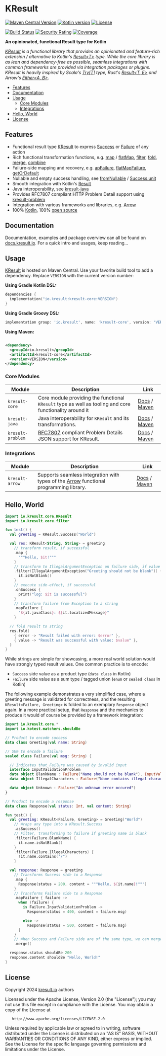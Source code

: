 # KResult

[![Maven Central Version](https://img.shields.io/maven-central/v/io.kresult/kresult-core.svg)](https://central.sonatype.com/namespace/io.kresult)
[![Kotlin version](https://img.shields.io/badge/Kotlin-2.0.20-blue.svg)](https://kotlinlang.org/docs/whatsnew2020.html)
[![License](https://img.shields.io/badge/License-Apache%202.0-blue.svg)](https://www.apache.org/licenses/LICENSE-2.0)

[![Build Status](/badge/build-status.svg)](https://github.com/kresult/kresult/actions/workflows/build.yml?query=branch%3Amain+)
[![Security Rating](https://sonarcloud.io/api/project_badges/measure?project=kresult_kresult&metric=security_rating)](https://sonarcloud.io/summary/new_code?id=kresult_kresult)
[![Coverage](https://sonarcloud.io/api/project_badges/measure?project=kresult_kresult&metric=coverage)](https://sonarcloud.io/summary/new_code?id=kresult_kresult)

**An opinionated, functional Result type for Kotlin**

*[KResult](https://kresult.io) is a functional library that provides an opinionated and feature-rich extension /
alternative to Kotlin's [Result\<T\>](https://kotlinlang.org/api/latest/jvm/stdlib/kotlin/-result/) type. While the core
library is as lean and dependency-free as possible, seamless integrations with common frameworks are provided via
integration packages or plugins. KResult is heavily inspired by
Scala's [Try\[T\]](https://www.scala-lang.org/api/current/scala/util/Try.html) type,
Rust's [Result\<T, E\>](https://doc.rust-lang.org/std/result/enum.Result.html) and
Arrow's [Either\<A, B\>](https://apidocs.arrow-kt.io/arrow-core/arrow.core/-either/index.html).*

<!--- TOC -->

* [Features](#features)
* [Documentation](#documentation)
* [Usage](#usage)
  * [Core Modules](#core-modules)
  * [Integrations](#integrations)
* [Hello, World](#hello-world)
* [License](#license)

<!--- END -->

## Features

- Functional result type [KResult](https://docs.kresult.io/libs/kresult-core/io.kresult.core/-k-result/) to express 
  [Success](https://docs.kresult.io/libs/kresult-core/io.kresult.core/-k-result/-success/) or
  [Failure](https://docs.kresult.io/libs/kresult-core/io.kresult.core/-k-result/-failure/) of any action
- Rich functional transformation functions, e.g. 
  [map](https://docs.kresult.io/libs/kresult-core/io.kresult.core/-k-result/map) /
  [flatMap](https://docs.kresult.io/libs/kresult-core/io.kresult.core/flat-map), 
  [filter](https://docs.kresult.io/libs/kresult-core/io.kresult.core/filter), 
  [fold](https://docs.kresult.io/libs/kresult-core/io.kresult.core/-k-result/fold),
  [merge](https://docs.kresult.io/libs/kresult-core/io.kresult.core/merge),
  [combine](https://docs.kresult.io/libs/kresult-core/io.kresult.core/combine)
- Failure-side mapping and recovery, e.g. 
  [apFailure](https://docs.kresult.io/libs/kresult-core/io.kresult.core/-k-result/map-failure), 
  [flatMapFailure](https://docs.kresult.io/libs/kresult-core/io.kresult.core/flat-map-failure), 
  [getOrDefault](https://docs.kresult.io/libs/kresult-core/io.kresult.core/get-or-default)
- Nullable and empty success handling, see 
  [fromNullable](https://docs.kresult.io/libs/kresult-core/io.kresult.core/-k-result/-companion/from-nullable) / 
  [Success.unit](https://docs.kresult.io/libs/kresult-core/io.kresult.core/-k-result/-success/-companion/unit)
- Smooth integration with Kotlin's [Result<T>](https://kotlinlang.org/api/latest/jvm/stdlib/kotlin/-result/)
- Java interoperability, see [kresult-java](https://docs.kresult.io/libs/kresult-java/)
- Provides RFC7807 compliant HTTP Problem Detail support using 
  [kresult-problem](https://docs.kresult.io/libs/kresult-problem/)
- Integration with various frameworks and libraries, e.g. [Arrow](https://docs.kresult.io/integrations/kresult-arrow/)
- 100% [Kotlin](https://kotlinlang.org), 
  100% [open source](https://github.com/kresult/kresult?tab=readme-ov-file#license)

## Documentation

Documentation, examples and package overview can all be found on [docs.kresult.io](https://docs.kresult.io/). For a 
quick intro and usages, keep reading...

## Usage

[KResult](https://docs.kresult.io) is hosted on Maven Central. Use your favorite build tool to add a dependency. Replace
`VERSION` with the current version number:

**Using Gradle Kotlin DSL:**

```kotlin
dependencies {
  implementation("io.kresult:kresult-core:VERSION")
}
```

**Using Gradle Groovy DSL:**

```groovy
implementation group: 'io.kresult', name: 'kresult-core', version: 'VERSION'
```

**Using Maven:**

```xml

<dependency>
  <groupId>io.kresult</groupId>
  <artifactId>kresult-core</artifactId>
  <version>VERSION</version>
</dependency>
```

### Core Modules

| Module            | Description                                                                                                  | Link                                                                                                                              |
|-------------------|--------------------------------------------------------------------------------------------------------------|-----------------------------------------------------------------------------------------------------------------------------------|
| `kresult-core`    | Core module providing the functional `KResult` type as well as tooling and core functionality around it      | [Docs](https://docs.kresult.io/libs/kresult-core/) / [Maven](https://central.sonatype.com/artifact/io.kresult/kresult-core)       |
| `kresult-java`    | Java interoperability for `KResult` and its transformations.                                                 | [Docs](https://docs.kresult.io/libs/kresult-java/) / [Maven](https://central.sonatype.com/artifact/io.kresult/kresult-java)       |
| `kresult-problem` | [RFC7807](https://datatracker.ietf.org/doc/html/rfc7807) compliant Problem Details JSON support for KResult. | [Docs](https://docs.kresult.io/libs/kresult-problem/) / [Maven](https://central.sonatype.com/artifact/io.kresult/kresult-problem) |

### Integrations

| Module          | Description                                                                                                   | Link                                                                                                                                            |
|-----------------|---------------------------------------------------------------------------------------------------------------|-------------------------------------------------------------------------------------------------------------------------------------------------|
| `kresult-arrow` | Supports seamless integration with types of the [Arrow](https://arrow-kt.io/) functional programming library. | [Docs](https://docs.kresult.io/integrations/kresult-arrow/) / [Maven](https://central.sonatype.com/artifact/io.kresult.integration/kresult-arrow) |

## Hello, World

<!--- CLEAR -->
<!--- TEST_NAME ReadmeKnitTest -->

```kotlin
import io.kresult.core.KResult
import io.kresult.core.filter

fun test() {
  val greeting = KResult.Success("World")

  val res: KResult<String, String> = greeting
    // transform result, if successful
    .map {
      """Hello, $it!"""
    }
    // transform to IllegalArgumentException on failure side, if value is blank
    .filter(IllegalArgumentException("Greeting should not be blank")) {
      it.isNotBlank()
    }
    // execute side-effect, if successful
    .onSuccess {
      print("log: $it is successful")
    }
    // transform failure from Exception to a string
    .mapFailure {
      "${it.javaClass}: ${it.localizedMessage}"
    }

  // fold result to string
  res.fold(
    { error -> "Result failed with error: $error" },
    { value -> "Result was successful with value: $value" },
  )
}
```

<!--- KNIT example-readme-01.kt -->
<!--- TEST lines.isEmpty() -->

While strings are simple for showcasing, a more real world solution would have strongly typed result values. One common
practice is to encode:

* `Success` side value as a product type (`data class` in Kotlin)
* `Failure` side value as a sum type / tagged union (`enum` or `sealed class` in Kotlin)

The following example demonstrates a very simplified case, where a greeting message is validated for correctness, and
the resulting `KResult<Failure, Greeting>` is folded to an exemplary `Response` object again. In a more practical setup,
that `Response` and the mechanics to produce it would of course be provided by a framework integration:

```kotlin
import io.kresult.core.*
import io.kotest.matchers.shouldBe

// Product to encode success
data class Greeting(val name: String)

// SUm to encode a failure
sealed class Failure(val msg: String) {

  // Indicates that Failure was caused by invalid input
  interface InputValidationProblem
  data object BlankName : Failure("Name should not be blank"), InputValidationProblem
  data object IllegalCharacters : Failure("Name contains illegal characters"), InputValidationProblem

  data object Unknown : Failure("An unknown error occured")
}

// Product to encode a response
data class Response(val status: Int, val content: String)

fun test() {
  val greeting: KResult<Failure, Greeting> = Greeting("World")
    // Wraps any type into a KResult.Success
    .asSuccess()
    // Filter, transforming to failure if greeting name is blank
    .filter(Failure.BlankName) {
      it.name.isNotBlank()
    }
    .filter(Failure.IllegalCharacters) {
      !it.name.contains("/")
    }

  val response: Response = greeting
    // Transforms Success side to a Response
    .map {
      Response(status = 200, content = """Hello, ${it.name}!""")
    }
    // Transforms Failure side to a Response
    .mapFailure { failure ->
      when (failure) {
        is Failure.InputValidationProblem ->
          Response(status = 400, content = failure.msg)

        else ->
          Response(status = 500, content = failure.msg)
      }
    }
    // When Success and Failure side are of the same type, we can merge them (long syntax for fold)
    .merge()

  response.status shouldBe 200
  response.content shouldBe "Hello, World!"
}
```

<!--- KNIT example-readme-02.kt -->
<!--- TEST lines.isEmpty() -->

## License

Copyright 2024 [kresult.io](https://kresult.io) authors

Licensed under the Apache License, Version 2.0 (the "License");
you may not use this file except in compliance with the License.
You may obtain a copy of the License at

       http://www.apache.org/licenses/LICENSE-2.0

Unless required by applicable law or agreed to in writing, software
distributed under the License is distributed on an "AS IS" BASIS,
WITHOUT WARRANTIES OR CONDITIONS OF ANY KIND, either express or implied.
See the License for the specific language governing permissions and
limitations under the License.
